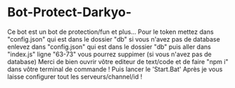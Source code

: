# Bot-Protect-Darkyo-
Ce bot est un bot de protection/fun et plus... Pour le token mettez dans "config.json" qui est dans le dossier "db" si vous n'avez pas de database enlevez dans "config.json" qui est dans le dossier "db" puis aller dans "index.js" ligne "63-73" vous pourrez suppimer (si vous n'avez pas de database)
Merci de bien ouvrir vôtre editeur de text/code et de faire "npm i" dans vôtre terminal de commande ! Puis lancer le 'Start.Bat'
Après je vous laisse configurer tout les serveurs/channel/id ! 
